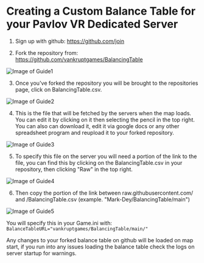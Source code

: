 <h1> Creating a Custom Balance Table for your Pavlov VR Dedicated Server </h1>

1. Sign up with github: https://github.com/join

2. Fork the repository from: https://github.com/vankruptgames/BalancingTable

![Image of Guide1](https://github.com/juntistik/BalancingTable/Guide/BTG01.png)

3. Once you've forked the repository you will be brought to the repositories page, click on BalancingTable.csv.

![Image of Guide2](https://github.com/juntistik/BalancingTable/Guide/BTG02.png)

4. This is the file that will be fetched by the servers when the map loads. You can edit it by clicking on it then selecting the pencil in the top right. You can also can download it, edit it via google docs or any other spreadsheet program and reupload it to your forked repository.

![Image of Guide3](https://github.com/juntistik/BalancingTable/Guide/BTG03.png)

5. To specify this file on the server you will need a portion of the link to the file, you can find this by clicking on the BalancingTable.csv in your repository, then clicking "Raw" in the top right.

![Image of Guide4](https://github.com/juntistik/BalancingTable/Guide/BTG04.png)

6. Then copy the portion of the link between raw.githubusercontent.com/ and /BalancingTable.csv (example. "Mark-Dey/BalancingTable/main")

![Image of Guide5](https://github.com/juntistik/BalancingTable/Guide/BTG05.png)

You will specify this in your Game.ini with: `BalanceTableURL="vankruptgames/BalancingTable/main/"`

Any changes to your forked balance table on github will be loaded on map start, if you run into any issues loading the balance table check the logs on server startup for warnings.
